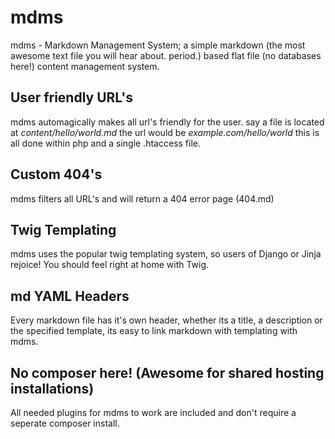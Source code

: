 # mdms
mdms - Markdown Management System; a simple markdown (the most awesome text file you will hear about. period.) based flat file (no databases here!) content management system.

## User friendly URL's
mdms automagically makes all url's friendly for the user.
say a file is located at *content/hello/world.md* the url would be *example.com/hello/world*
this is all done within php and a single .htaccess file.

## Custom 404's
mdms filters all URL's and will return a 404 error page (404.md)

## Twig Templating
mdms uses the popular twig templating system, so users of Django or Jinja rejoice! You should feel right at home with Twig.

## md YAML Headers
Every markdown file has it's own header, whether its a title, a description or the specified template, its easy to link markdown with templating with mdms.

## No composer here! (Awesome for shared hosting installations)
All needed plugins for mdms to work are included and don't require a seperate composer install.
